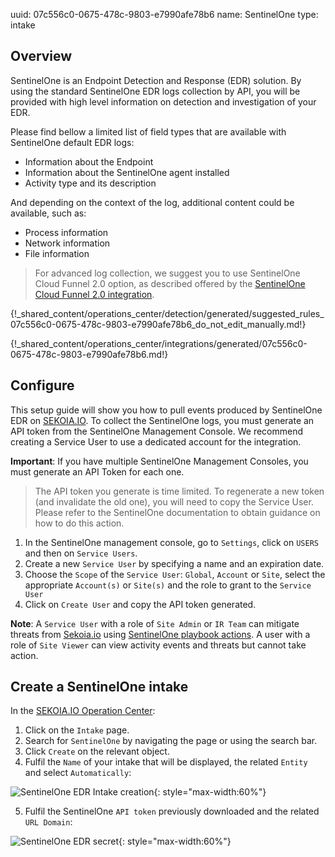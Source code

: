 uuid: 07c556c0-0675-478c-9803-e7990afe78b6
name: SentinelOne
type: intake

## Overview

SentinelOne is an Endpoint Detection and Response (EDR) solution. By using the standard SentinelOne EDR logs collection by API, you will be provided with high level information on detection and investigation of your EDR.

Please find bellow a limited list of field types that are available with SentinelOne default EDR logs:

- Information about the Endpoint
- Information about the SentinelOne agent installed
- Activity type and its description

And depending on the context of the log, additional content could be available, such as:

- Process information
- Network information
- File information

> For advanced log collection, we suggest you to use SentinelOne Cloud Funnel 2.0 option, as described offered by the [SentinelOne Cloud Funnel 2.0 integration](sentinelone_cloudfunnel2.0.md).

{!_shared_content/operations_center/detection/generated/suggested_rules_07c556c0-0675-478c-9803-e7990afe78b6_do_not_edit_manually.md!}

{!_shared_content/operations_center/integrations/generated/07c556c0-0675-478c-9803-e7990afe78b6.md!}

## Configure

This setup guide will show you how to pull events produced by SentinelOne EDR on [SEKOIA.IO](https://app.sekoia.io/). To collect the SentinelOne logs, you must generate an API token from the SentinelOne Management Console. We recommend creating a Service User to use a dedicated account for the integration.

**Important**: If you have multiple SentinelOne Management Consoles, you must generate an API Token for each one.

> The API token you generate is time limited. To regenerate a new token (and invalidate the old one), you will need to copy the Service User. Please refer to the SentinelOne documentation to obtain guidance on how to do this action.

1. In the SentinelOne management console, go to `Settings`, click on `USERS` and then on `Service Users`.
2. Create a new `Service User` by specifying a name and an expiration date.
3. Choose the `Scope` of the `Service User`: `Global`, `Account` or `Site`, select the appropriate `Account(s)` or `Site(s)` and the role to grant to the `Service User`
4. Click on `Create User` and copy the API token generated.

**Note**: A `Service User` with a role of `Site Admin` or `IR Team` can mitigate threats from [Sekoia.io](https://app.sekoia.io/) using [SentinelOne playbook actions](../../../automate/library/sentinel-one.md). A user with a role of `Site Viewer` can view activity events and threats but cannot take action.

## Create a SentinelOne intake

In the [SEKOIA.IO Operation Center](https://app.sekoia.io/operations/intakes):

1. Click on the `Intake` page.
2. Search for `SentinelOne` by navigating the page or using the search bar.
3. Click `Create` on the relevant object.
4. Fulfil the `Name` of your intake that will be displayed, the related `Entity` and select `Automatically`:

![SentinelOne EDR Intake creation](/assets/operation_center/integration_catalog/endpoint/sentinelone/sentinelone_edr_auto.png){: style="max-width:60%"}

5. Fulfil the SentinelOne `API token` previously downloaded and the related `URL Domain`:

![SentinelOne EDR secret](/assets/operation_center/integration_catalog/endpoint/sentinelone/sentinelone_edr_api.png){: style="max-width:60%"}
